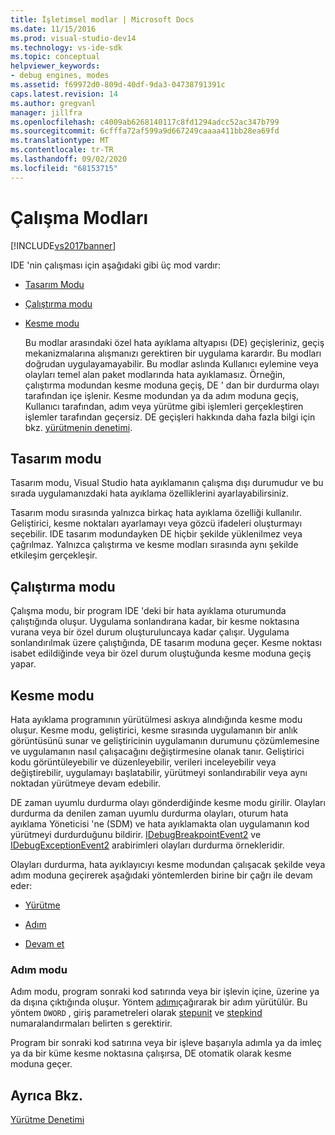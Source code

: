 ```yaml
---
title: İşletimsel modlar | Microsoft Docs
ms.date: 11/15/2016
ms.prod: visual-studio-dev14
ms.technology: vs-ide-sdk
ms.topic: conceptual
helpviewer_keywords:
- debug engines, modes
ms.assetid: f69972d0-809d-40df-9da3-04738791391c
caps.latest.revision: 14
ms.author: gregvanl
manager: jillfra
ms.openlocfilehash: c4009ab6268140117c8fd1294adcc52ac347b799
ms.sourcegitcommit: 6cfffa72af599a9d667249caaaa411bb28ea69fd
ms.translationtype: MT
ms.contentlocale: tr-TR
ms.lasthandoff: 09/02/2020
ms.locfileid: "68153715"
---
```

# <a name="operational-modes"></a>Çalışma Modları
[!INCLUDE[vs2017banner](../../includes/vs2017banner.md)]

IDE 'nin çalışması için aşağıdaki gibi üç mod vardır:  
  
- [Tasarım Modu](#vsconoperationalmodesanchor1)  
  
- [Çalıştırma modu](#vsconoperationalmodesanchor2)  
  
- [Kesme modu](#vsconoperationalmodesanchor3)  
  
  Bu modlar arasındaki özel hata ayıklama altyapısı (DE) geçişleriniz, geçiş mekanizmalarına alışmanızı gerektiren bir uygulama karardır. Bu modları doğrudan uygulayamayabilir. Bu modlar aslında Kullanıcı eylemine veya olayları temel alan paket modlarında hata ayıklamasız. Örneğin, çalıştırma modundan kesme moduna geçiş, DE ' dan bir durdurma olayı tarafından içe işlenir. Kesme modundan ya da adım moduna geçiş, Kullanıcı tarafından, adım veya yürütme gibi işlemleri gerçekleştiren işlemler tarafından geçersiz. DE geçişleri hakkında daha fazla bilgi için bkz. [yürütmenin denetimi](../../extensibility/debugger/control-of-execution.md).  
  
## <a name="design-mode"></a><a name="vsconoperationalmodesanchor1"></a> Tasarım modu  
 Tasarım modu, Visual Studio hata ayıklamanın çalışma dışı durumudur ve bu sırada uygulamanızdaki hata ayıklama özelliklerini ayarlayabilirsiniz.  
  
 Tasarım modu sırasında yalnızca birkaç hata ayıklama özelliği kullanılır. Geliştirici, kesme noktaları ayarlamayı veya gözcü ifadeleri oluşturmayı seçebilir. IDE tasarım modundayken DE hiçbir şekilde yüklenilmez veya çağrılmaz. Yalnızca çalıştırma ve kesme modları sırasında aynı şekilde etkileşim gerçekleşir.  
  
## <a name="run-mode"></a><a name="vsconoperationalmodesanchor2"></a> Çalıştırma modu  
 Çalışma modu, bir program IDE 'deki bir hata ayıklama oturumunda çalıştığında oluşur. Uygulama sonlandırana kadar, bir kesme noktasına vurana veya bir özel durum oluşturuluncaya kadar çalışır. Uygulama sonlandırılmak üzere çalıştığında, DE tasarım moduna geçer. Kesme noktası isabet edildiğinde veya bir özel durum oluştuğunda kesme moduna geçiş yapar.  
  
## <a name="break-mode"></a><a name="vsconoperationalmodesanchor3"></a> Kesme modu  
 Hata ayıklama programının yürütülmesi askıya alındığında kesme modu oluşur. Kesme modu, geliştirici, kesme sırasında uygulamanın bir anlık görüntüsünü sunar ve geliştiricinin uygulamanın durumunu çözümlemesine ve uygulamanın nasıl çalışacağını değiştirmesine olanak tanır. Geliştirici kodu görüntüleyebilir ve düzenleyebilir, verileri inceleyebilir veya değiştirebilir, uygulamayı başlatabilir, yürütmeyi sonlandırabilir veya aynı noktadan yürütmeye devam edebilir.  
  
 DE zaman uyumlu durdurma olayı gönderdiğinde kesme modu girilir. Olayları durdurma da denilen zaman uyumlu durdurma olayları, oturum hata ayıklama Yöneticisi 'ne (SDM) ve hata ayıklamakta olan uygulamanın kod yürütmeyi durdurduğunu bildirir. [IDebugBreakpointEvent2](../../extensibility/debugger/reference/idebugbreakpointevent2.md) ve [IDebugExceptionEvent2](../../extensibility/debugger/reference/idebugexceptionevent2.md) arabirimleri olayları durdurma örnekleridir.  
  
 Olayları durdurma, hata ayıklayıcıyı kesme modundan çalışacak şekilde veya adım moduna geçirerek aşağıdaki yöntemlerden birine bir çağrı ile devam eder:  
  
- [Yürütme](../../extensibility/debugger/reference/idebugprocess3-execute.md)  
  
- [Adım](../../extensibility/debugger/reference/idebugprocess3-step.md)  
  
- [Devam et](../../extensibility/debugger/reference/idebugprocess3-continue.md)  
  
### <a name="step-mode"></a><a name="vsconoperationalmodesanchor4"></a> Adım modu  
 Adım modu, program sonraki kod satırında veya bir işlevin içine, üzerine ya da dışına çıktığında oluşur. Yöntem [adımı](../../extensibility/debugger/reference/idebugprocess3-step.md)çağırarak bir adım yürütülür. Bu yöntem `DWORD` , giriş parametreleri olarak [stepunit](../../extensibility/debugger/reference/stepunit.md) ve [stepkind](../../extensibility/debugger/reference/stepkind.md) numaralandırmaları belirten s gerektirir.  
  
 Program bir sonraki kod satırına veya bir işleve başarıyla adımla ya da imleç ya da bir küme kesme noktasına çalışırsa, DE otomatik olarak kesme moduna geçer.  
  
## <a name="see-also"></a>Ayrıca Bkz.  
 [Yürütme Denetimi](../../extensibility/debugger/control-of-execution.md)
